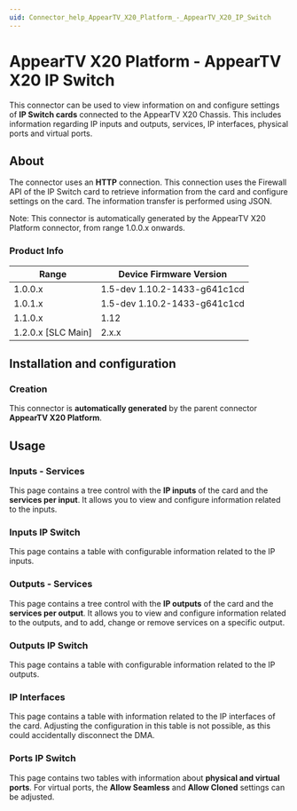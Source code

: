 ```yaml
---
uid: Connector_help_AppearTV_X20_Platform_-_AppearTV_X20_IP_Switch
---
```


# AppearTV X20 Platform - AppearTV X20 IP Switch

This connector can be used to view information on and configure settings of **IP Switch cards** connected to the AppearTV X20 Chassis. This includes information regarding IP inputs and outputs, services, IP interfaces, physical ports and virtual ports.

## About

The connector uses an **HTTP** connection. This connection uses the Firewall API of the IP Switch card to retrieve information from the card and configure settings on the card. The information transfer is performed using JSON.

Note: This connector is automatically generated by the AppearTV X20 Platform connector, from range 1.0.0.x onwards.

### Product Info

| **Range**     | **Device Firmware Version**  |
|----------------------|------------------------------|
| 1.0.0.x              | 1.5-dev 1.10.2-1433-g641c1cd |
| 1.0.1.x              | 1.5-dev 1.10.2-1433-g641c1cd |
| 1.1.0.x              | 1.12                         |
| 1.2.0.x \[SLC Main\] | 2.x.x                        |

## Installation and configuration

### Creation

This connector is **automatically generated** by the parent connector **AppearTV X20 Platform**.

## Usage

### Inputs - Services

This page contains a tree control with the **IP inputs** of the card and the **services per input**. It allows you to view and configure information related to the inputs.

### Inputs IP Switch

This page contains a table with configurable information related to the IP inputs.

### Outputs - Services

This page contains a tree control with the **IP outputs** of the card and the **services per output**. It allows you to view and configure information related to the outputs, and to add, change or remove services on a specific output.

### Outputs IP Switch

This page contains a table with configurable information related to the IP outputs.

### IP Interfaces

This page contains a table with information related to the IP interfaces of the card. Adjusting the configuration in this table is not possible, as this could accidentally disconnect the DMA.

### Ports IP Switch

This page contains two tables with information about **physical and virtual ports**. For virtual ports, the **Allow Seamless** and **Allow Cloned** settings can be adjusted.
